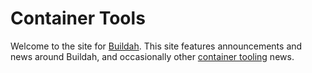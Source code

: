 # Container Tools

Welcome to the site for [Buildah](https://github.com/projectatomic/buildah/blob/master/README.md). This site features announcements and news around Buildah, and occasionally other [container tooling](https://github.com/containers/) news.
